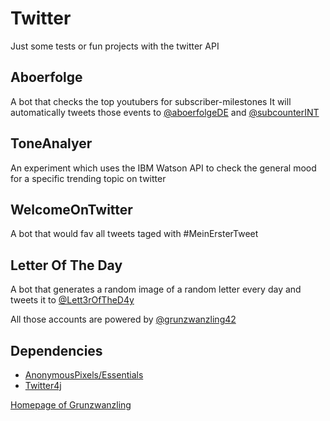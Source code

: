 # Twitter
Just some tests or fun projects with the twitter API

## Aboerfolge
A bot that checks the top youtubers for subscriber-milestones
It will automatically tweets those events to [@aboerfolgeDE](https://twitter.com/AboerfolgeDE) and [@subcounterINT](https://twitter.com/subcounterINT)

## ToneAnalyer
An experiment which uses the IBM Watson API to check the general mood for a specific trending topic on twitter

## WelcomeOnTwitter
A bot that would fav all tweets taged with #MeinErsterTweet

## Letter Of The Day
A bot that generates a random image of a random letter every day and tweets it to [@Lett3rOfTheD4y](https://twitter.com/Lett3rOfTheD4y)

All those accounts are powered by [@grunzwanzling42](https://twitter.com/grunzwanzling42)


## Dependencies
* [AnonymousPixels/Essentials](https://github.com/AnonymousPixels/Essentials)
* [Twitter4j](twitter4j.org)

[Homepage of Grunzwanzling](https://grunzwanzling.github.io)
